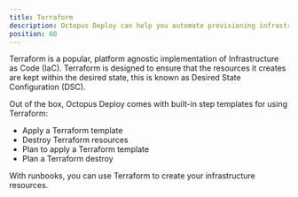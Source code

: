 ```yaml
---
title: Terraform
description: Octopus Deploy can help you automate provisioning infrastructure with Terraform using runbooks.
position: 60
---
```


Terraform is a popular, platform agnostic implementation of Infrastructure as Code (IaC).  Terraform is designed to ensure that the resources it creates are kept within the desired state, this is known as Desired State Configuration (DSC).

Out of the box, Octopus Deploy comes with built-in step templates for using Terraform:
- Apply a Terraform template
- Destroy Terraform resources
- Plan to apply a Terraform template
- Plan a Terraform destroy

With runbooks, you can use Terraform to create your infrastructure resources.